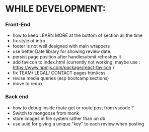 # WHILE DEVELOPMENT:

### Front-End

- how to keep LEARN MORE at the bottom of section all the time
- fix style of intro 
- footer is not well designed with main wrappers 
- use better Date library for showing review date.
- persist page position after handlesubmit refreshes it
- add favicon to index.html (currently not working, maybe use : https://www.npmjs.com/package/react-favicon )
- fix TEAM/ LEGAL/ CONTACT pages html/css
- revise media queries (esp bootcamp sections)
- move to redux

### Back end

- how to debug inside route.get or route.post from vscode ?
- Switch to mongoose from monk
- store images in file system rather than on db
- use uuid for giving a unique "key" to each review when posting
